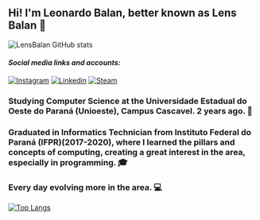 ## Hi! I'm Leonardo Balan, better known as Lens Balan 👋
![LensBalan GitHub stats](https://github-readme-stats.vercel.app/api?username=LensBalan&show_icons=true&theme=radical)

#### *Social media links and accounts:*
[![Instagram](https://img.shields.io/badge/Instagram-E4405F?style=for-the-badge&logo=instagram&logoColor=white)](https://www.instagram.com/lens.balan/)
[![Linkedin](https://img.shields.io/badge/LinkedIn-0077B5?style=for-the-badge&logo=linkedin&logoColor=white)](https://br.linkedin.com/in/leonardo-bednarczuk-balan-de-oliveira-70b602268)
[![Steam](https://img.shields.io/badge/Steam-000000?style=for-the-badge&logo=steam&logoColor=white)](https://steamcommunity.com/id/LensBR/)

### Studying Computer Science at the Universidade Estadual do Oeste do Paraná (Unioeste), Campus Cascavel. 2 years ago. 🏬
### Graduated in Informatics Technician from Instituto Federal do Paraná (IFPR)(2017-2020), where I learned the pillars and concepts of computing, creating a great interest in the area, especially in programming. 🎓
### Every day evolving more in the area. 💻



[![Top Langs](https://github-readme-stats.vercel.app/api/top-langs/?username=LensBalan&hide_progress=false)](https://github.com/LensBalan/github-readme-stats)
